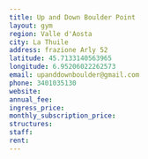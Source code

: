 ```yaml
---
title: Up and Down Boulder Point
layout: gym
region: Valle d'Aosta
city: La Thuile
address: frazione Arly 52
latitude: 45.7133140563965
longitude: 6.95206022262573
email: upanddownboulder@gmail.com
phone: 3401035130 
website: 
annual_fee: 
ingress_price: 
monthly_subscription_price: 
structures: 
staff: 
rent: 
---
```


